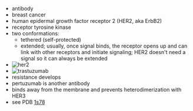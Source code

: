 * antibody
* breast cancer
* human epidermal growth factor receptor 2 (HER2, aka ErbB2)
* receptor tyrosine kinase
* two conformations:
	* tethered (self-protected)
	* extended; usually, once signal binds, the receptor opens up and can link with other receptors and initiate signaling; HER2 doesn't need a signal so it can always be extended
* ![her2](https://cdn.rcsb.org/pdb101/motm/268/Figure1.jpg)
* ![trastuzumab](https://cdn.rcsb.org/pdb101/motm/268/Figure2.jpg)
* resistance develops
* pertuzumab is another antibody 
* binds away from the membrane and prevents heterodimerization with HER3
* see PDB [1s78](https://www.rcsb.org/structure/1s78)